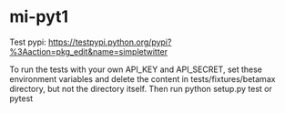 # mi-pyt1

Test pypi:
https://testpypi.python.org/pypi?%3Aaction=pkg_edit&name=simpletwitter


To run the tests with your own API_KEY and API_SECRET, set these environment variables and delete
the content in tests/fixtures/betamax directory, but not the directory itself. Then run python setup.py test or pytest
